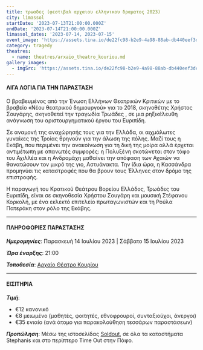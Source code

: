 ```yaml
---
title: τρωαδες (φεστιβαλ αρχαιου ελληνικου δραματος 2023)
city: limassol
startDate: '2023-07-13T21:00:00.000Z'
endDate: '2023-07-14T21:00:00.000Z'
limassol_dates: '2023-07-14, 2023-07-15'
event_image: 'https://assets.tina.io/de22fc98-b2e9-4a98-88ab-db440eef3dc1/Troades_1.jpg'
category: tragedy
theatres:
  - name: theatres/arxaio_theatro_kouriou.md
gallery_images:
  - imgSrc: 'https://assets.tina.io/de22fc98-b2e9-4a98-88ab-db440eef3dc1/Troades_2.jpg'
---
```


#### ΛΙΓΑ ΛΟΓΙΑ ΓΙΑ ΤΗΝ ΠΑΡΑΣΤΑΣΗ

Ο βραβευμένος από την Ένωση Ελλήνων Θεατρικών Κριτικών με το βραβείο «Νέου θεατρικού δημιουργού» για
το 2018, σκηνοθέτης	Χρήστος Σουγάρης, σκηνοθετεί την τραγωδία	Τρωάδες	, σε μια ρηξικέλευθη ανάγνωση του
αριστουργηματικού έργου του Ευριπίδη.

Σε αναμονή της αναχώρησής τους για την Ελλάδα, οι αιχμάλωτες γυναίκες της Τροίας θρηνούν για την άλωση της πόλης. Μαζί τους η Εκάβη, που περιμένει την ανακοίνωση για τη δική της μοίρα αλλά έρχεται αντιμέτωπη με απανωτές συμφορές: η Πολυξένη σκοτώνεται στον τάφο του Αχιλλέα και η Ανδρομάχη μαθαίνει την απόφαση των Αχαιών να θανατώσουν τον μικρό της γιο, Αστυάνακτα. Την ίδια ώρα, η Κασσάνδρα προμηνύει τις καταστροφές που θα βρουν τους Έλληνες στον δρόμο της επιστροφής.

Η παραγωγή του Κρατικού Θεάτρου Βορείου Ελλάδος, Τρωάδες του Ευριπίδη, είναι σε σκηνοθεσία	Χρήστου	Σουγάρη	και μουσική Στέφανου	Κορκολή, με ένα εκλεκτό επιτελείο πρωταγωνιστών και τη Ρούλα Πατεράκη στον ρόλο της Εκάβης.

***

#### ΠΛΗΡΟΦΟΡΙΕΣ ΠΑΡΑΣΤΑΣΗΣ

***Ημερομηνίες***: Παρασκευή 14 Ιουλίου 2023 | Σάββατο 15 Ιουλίου 2023

***Ώρα έναρξης***: 21:00

***Τοποθεσία***: [Αρχαίο Θέατρο Κουρίου](?#map)

***

#### ΕΙΣΙΤΗΡΙΑ

***Τιμή***:

* €12 κανονικό
* €8 μειωμένο	(μαθητές, φοιτητές, εθνοφρουροί, συνταξιούχοι, άνεργοι)
* €35 ενιαίο (ανά άτομο για παρακολούθηση τεσσάρων παραστάσεων)

***Προπώληση***: Μέσω της ιστοσελίδας [Soldout](https://www.soldoutticketbox.com/international-festival-of-ancient-greek-drama-2023/?lang=en ""), σε όλα τα καταστήματα Stephanis και στο περίπτερο Time Out στην Πάφο.
